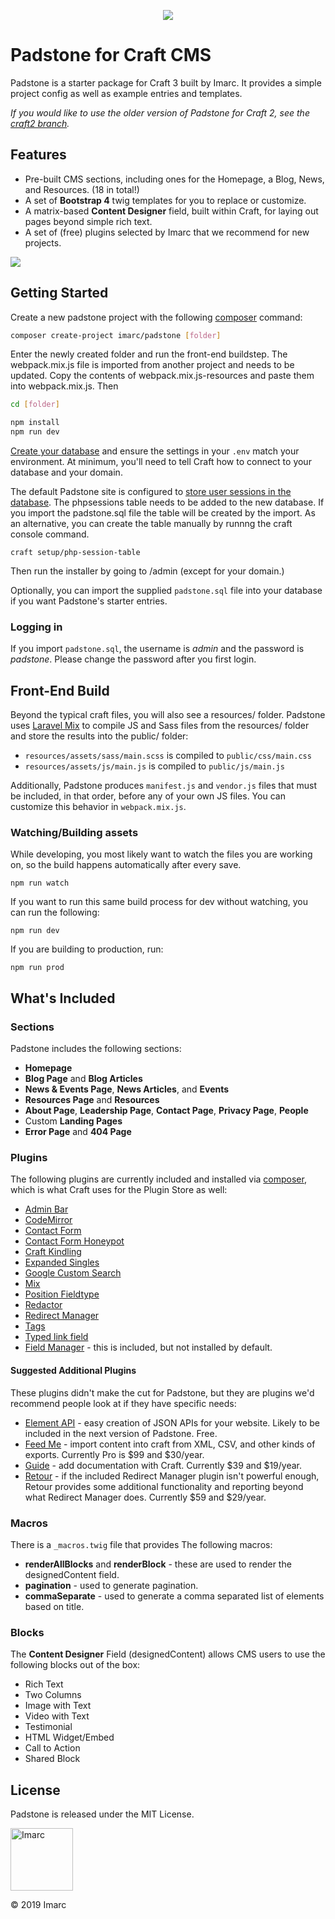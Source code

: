 <p align="center">
    <img src="https://user-images.githubusercontent.com/1452/57405127-a7331580-71ab-11e9-8d16-0ee4a9c55328.jpg">
</p>



Padstone for Craft CMS
======================

Padstone is a starter package for Craft 3 built by Imarc. It provides a simple project config as well as example entries and templates.

_If you would like to use the older version of Padstone for Craft 2, see the [craft2 branch](https://github.com/imarc/padstone/tree/craft2)._

Features
--------

* Pre-built CMS sections, including ones for the Homepage, a Blog, News, and Resources. (18 in total!)
* A set of **Bootstrap 4** twig templates for you to replace or customize.
* A matrix-based **Content Designer** field, built within Craft, for laying out pages beyond simple rich text.
* A set of (free) plugins selected by Imarc that we recommend for new projects.

<img src="https://user-images.githubusercontent.com/1452/56689796-f0fb0680-66a9-11e9-8b4b-e66690ed9607.jpg">


Getting Started
---------------

Create a new padstone project with the following [composer](https://getcomposer.org/) command:

```sh
composer create-project imarc/padstone [folder]
```

Enter the newly created folder and run the front-end buildstep. The webpack.mix.js file is imported from another project and needs to be updated. Copy the contents of webpack.mix.js-resources and paste them into webpack.mix.js. Then

```sh
cd [folder]

npm install
npm run dev
```

[Create your database](https://docs.craftcms.com/v3/installation.html#step-4-create-a-database) and ensure the settings in your `.env` match your environment. At minimum, you'll need to tell Craft how to connect to your database and your domain. 

The default Padstone site is configured to [store user sessions in the database](https://docs.craftcms.com/v3/config/app.html#session-component). The phpsessions table needs to be added to the new database. If you import the padstone.sql file the table will be created by the import. As an alternative, you can create the table manually by runnng the craft console command.

    craft setup/php-session-table

Then run the installer by going to /admin (except for your domain.)

Optionally, you can import the supplied `padstone.sql` file into your database if you want Padstone's starter entries.

### Logging in

If you import `padstone.sql`, the username is *admin* and the password is *padstone*. Please change the password after you first login.

Front-End Build
------------------------

Beyond the typical craft files, you will also see a resources/ folder. Padstone
uses [Laravel Mix](https://laravel-mix.com/docs/4.0/basic-example) to compile JS and Sass files from the resources/ folder and store the results into the public/ folder:

* `resources/assets/sass/main.scss` is compiled to `public/css/main.css`
* `resources/assets/js/main.js` is compiled to `public/js/main.js`

Additionally, Padstone produces `manifest.js` and `vendor.js` files that
must be included, in that order, before any of your own JS files. You can
customize this behavior in `webpack.mix.js`.

### Watching/Building assets

While developing, you most likely want to watch the files you are working on,
so the build happens automatically after every save.

    npm run watch

If you want to run this same build process for dev without watching, you can
run the following:

    npm run dev

If you are building to production, run:

    npm run prod

What's Included
---------------

### Sections

Padstone includes the following sections:

* **Homepage**
* **Blog Page** and **Blog Articles**
* **News & Events Page**, **News Articles**, and **Events**
* **Resources Page** and **Resources**
* **About Page**, **Leadership Page**, **Contact Page**, **Privacy Page**, **People**
* Custom **Landing Pages**
* **Error Page** and **404 Page**


### Plugins

The following plugins are currently included and installed via [composer](https://getcomposer.org/), which is what Craft uses for the Plugin Store as well:

* [Admin Bar](https://plugins.craftcms.com/admin-bar)
* [CodeMirror](https://plugins.craftcms.com/code-mirror)
* [Contact Form](https://plugins.craftcms.com/contact-form)
* [Contact Form Honeypot](https://plugins.craftcms.com/contact-form-honeypot)
* [Craft Kindling](https://github.com/imarc/craft-kindling)
* [Expanded Singles](https://plugins.craftcms.com/expanded-singles)
* [Google Custom Search](https://github.com/imarc/craft-googlecustomsearch)
* [Mix](https://plugins.craftcms.com/mix)
* [Position Fieldtype](https://plugins.craftcms.com/position-fieldtype)
* [Redactor](https://plugins.craftcms.com/redactor)
* [Redirect Manager](https://plugins.craftcms.com/redirect)
* [Tags](https://plugins.craftcms.com/tag-manager)
* [Typed link field](https://plugins.craftcms.com/typedlinkfield)
* [Field Manager](https://plugins.craftcms.com/field-manager) - this is included, but not installed by default.


#### Suggested Additional Plugins

These plugins didn't make the cut for Padstone, but they are plugins we'd recommend people look at if they have specific needs:

* [Element API](https://plugins.craftcms.com/element-api) - easy creation of JSON APIs for your website. Likely to be included in the next version of Padstone. Free.
* [Feed Me](https://plugins.craftcms.com/feed-me) - import content into craft from XML, CSV, and other kinds of exports. Currently Pro is $99 and $30/year.
* [Guide](https://plugins.craftcms.com/guide) - add documentation with Craft. Currently $39 and $19/year.
* [Retour](https://plugins.craftcms.com/retour) - if the included Redirect Manager plugin isn't powerful enough, Retour provides some additional functionality and reporting beyond what Redirect Manager does. Currently $59 and $29/year.


### Macros

There is a `_macros.twig` file that provides The following macros:

* **renderAllBlocks** and **renderBlock** - these are used to render the designedContent field.
* **pagination** - used to generate pagination.
* **commaSeparate** - used to generate a comma separated list of elements based on title.


### Blocks

The **Content Designer** Field (designedContent) allows CMS users to use the following blocks out of the box:

* Rich Text
* Two Columns
* Image with Text
* Video with Text
* Testimonial
* HTML Widget/Embed
* Call to Action
* Shared Block

## License

Padstone is released under the MIT License.



<img src="https://user-images.githubusercontent.com/1452/56690112-b04fbd00-66aa-11e9-9e87-049b403cfa26.png" alt="Imarc" width="100">

© 2019 Imarc
